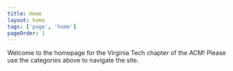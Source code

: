 ```yaml
---
title: Home
layout: home
tags: ['page', 'home']
pageOrder: 1
---
```


Welcome to the homepage for the Virginia Tech chapter of the ACM! Please use the categories 
above to navigate the site.


